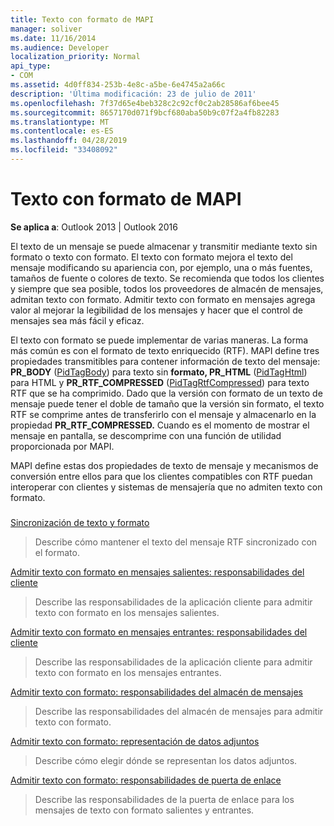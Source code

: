 ```yaml
---
title: Texto con formato de MAPI
manager: soliver
ms.date: 11/16/2014
ms.audience: Developer
localization_priority: Normal
api_type:
- COM
ms.assetid: 4d0ff834-253b-4e8c-a5be-6e4745a2a66c
description: 'Última modificación: 23 de julio de 2011'
ms.openlocfilehash: 7f37d65e4beb328c2c92cf0c2ab28586af6bee45
ms.sourcegitcommit: 8657170d071f9bcf680aba50b9c07f2a4fb82283
ms.translationtype: MT
ms.contentlocale: es-ES
ms.lasthandoff: 04/28/2019
ms.locfileid: "33408092"
---
```

# <a name="formatted-text-in-mapi"></a>Texto con formato de MAPI

  
  
**Se aplica a**: Outlook 2013 | Outlook 2016 
  
El texto de un mensaje se puede almacenar y transmitir mediante texto sin formato o texto con formato. El texto con formato mejora el texto del mensaje modificando su apariencia con, por ejemplo, una o más fuentes, tamaños de fuente o colores de texto. Se recomienda que todos los clientes y siempre que sea posible, todos los proveedores de almacén de mensajes, admitan texto con formato. Admitir texto con formato en mensajes agrega valor al mejorar la legibilidad de los mensajes y hacer que el control de mensajes sea más fácil y eficaz.
  
El texto con formato se puede implementar de varias maneras. La forma más común es con el formato de texto enriquecido (RTF). MAPI define tres propiedades transmitibles para contener información de texto del mensaje: **PR_BODY** ([PidTagBody](pidtagbody-canonical-property.md)) para texto sin **formato, PR_HTML** ([PidTagHtml](pidtaghtml-canonical-property.md)) para HTML y **PR_RTF_COMPRESSED** ([PidTagRtfCompressed](pidtagrtfcompressed-canonical-property.md)) para texto RTF que se ha comprimido. Dado que la versión con formato de un texto de mensaje puede tener el doble de tamaño que la versión sin formato, el texto RTF se comprime antes de transferirlo con el mensaje y almacenarlo en la propiedad **PR_RTF_COMPRESSED.** Cuando es el momento de mostrar el mensaje en pantalla, se descomprime con una función de utilidad proporcionada por MAPI. 
  
MAPI define estas dos propiedades de texto de mensaje y mecanismos de conversión entre ellos para que los clientes compatibles con RTF puedan interoperar con clientes y sistemas de mensajería que no admiten texto con formato.
  
### 

[Sincronización de texto y formato](synchronizing-text-and-formatting.md)
  
> Describe cómo mantener el texto del mensaje RTF sincronizado con el formato.
    
[Admitir texto con formato en mensajes salientes: responsabilidades del cliente](supporting-formatted-text-in-outgoing-messages-client-responsibilities.md)
  
> Describe las responsabilidades de la aplicación cliente para admitir texto con formato en los mensajes salientes.
    
[Admitir texto con formato en mensajes entrantes: responsabilidades del cliente](supporting-formatted-text-in-incoming-messages-client-responsibilities.md)
  
> Describe las responsabilidades de la aplicación cliente para admitir texto con formato en los mensajes entrantes.
    
[Admitir texto con formato: responsabilidades del almacén de mensajes](supporting-formatted-text-message-store-responsibilities.md)
  
> Describe las responsabilidades del almacén de mensajes para admitir texto con formato.
    
[Admitir texto con formato: representación de datos adjuntos](supporting-formatted-text-rendering-attachments.md)
  
> Describe cómo elegir dónde se representan los datos adjuntos.
    
[Admitir texto con formato: responsabilidades de puerta de enlace](supporting-formatted-text-gateway-responsibilities.md)
  
> Describe las responsabilidades de la puerta de enlace para los mensajes de texto con formato salientes y entrantes.
    

